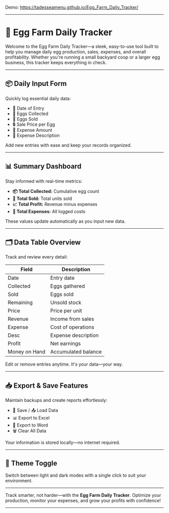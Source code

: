 Demo: https://tadesseamenu.github.io/Egg_Farm_Daily_Tracker/

---

# 🐔 Egg Farm Daily Tracker

Welcome to the Egg Farm Daily Tracker—a sleek, easy-to-use tool built to help you manage daily egg production, sales, expenses, and overall profitability. Whether you're running a small backyard coop or a larger egg business, this tracker keeps everything in check.

---

## 📦 Daily Input Form

Quickly log essential daily data:

* 📅 Date of Entry
* 🥚 Eggs Collected
* 💸 Eggs Sold
* 💲 Sale Price per Egg
* 🧾 Expense Amount
* 📝 Expense Description

Add new entries with ease and keep your records organized.

---

## 📊 Summary Dashboard

Stay informed with real-time metrics:

* **📦 Total Collected:** Cumulative egg count
* **💸 Total Sold:** Total units sold
* **📈 Total Profit:** Revenue minus expenses
* **🧾 Total Expenses:** All logged costs

These values update automatically as you input new data.

---

## 🗂️ Data Table Overview

Track and review every detail:

| Field         | Description         |
| ------------- | ------------------- |
| Date          | Entry date          |
| Collected     | Eggs gathered       |
| Sold          | Eggs sold           |
| Remaining     | Unsold stock        |
| Price         | Price per unit      |
| Revenue       | Income from sales   |
| Expense       | Cost of operations  |
| Desc          | Expense description |
| Profit        | Net earnings        |
| Money on Hand | Accumulated balance |

Edit or remove entries anytime. It's your data—your way.

---

## 📥 Export & Save Features

Maintain backups and create reports effortlessly:

* 💾 Save / 📤 Load Data
* 📊 Export to Excel
* 📄 Export to Word
* 🗑️ Clear All Data

Your information is stored locally—no internet required.

---

## 🌙 Theme Toggle

Switch between light and dark modes with a single click to suit your environment.

---

Track smarter, not harder—with the **Egg Farm Daily Tracker**. Optimize your production, monitor your expenses, and grow your profits with confidence!

---

